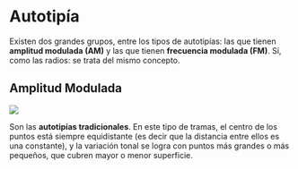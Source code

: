 # Autotipía

Existen dos grandes grupos, entre los tipos de autotipías: las que tienen **amplitud modulada (AM)** y las que tienen **frecuencia modulada (FM)**. Sí, como las radios: se trata del mismo concepto.

## Amplitud Modulada

![](http://tecnologiagrafica1.files.wordpress.com/2012/11/am-screen-halftone.png)

Son las **autotipías tradicionales**. En este tipo de tramas, el centro de los puntos está siempre equidistante (es decir que la distancia entre ellos es una constante), y la variación tonal se logra con puntos más grandes o más pequeños, que cubren mayor o menor superficie.
